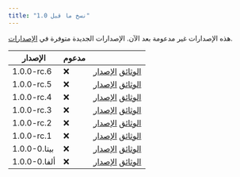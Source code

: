 ```yaml
---
title: "نسخ ما قبل 1.0"
---
```


هذه الإصدارات غير مدعومة بعد الآن. الإصدارات الجديدة متوفرة في [الإصدارات](versions.md).

| الإصدار      | مدعوم |                                                                                                                                                       |
| ------------ | ----- | ----------------------------------------------------------------------------------------------------------------------------------------------------- |
| 1.0.0-rc.6   | :x:   | [الوثائق](https://docs.butterfly.linwood.dev/docs/1.0.0-rc.6/intro) [الإصدار](https://github.com/LinwoodDev/Butterfly/releases/tag/v1.0.0-rc.6)       |
| 1.0.0-rc.5   | :x:   | [الوثائق](https://docs.butterfly.linwood.dev/docs/1.0.0-rc.5/intro) [الإصدار](https://github.com/LinwoodDev/Butterfly/releases/tag/v1.0.0-rc.5)       |
| 1.0.0-rc.4   | :x:   | [الوثائق](https://docs.butterfly.linwood.dev/docs/1.0.0-rc.4/intro) [الإصدار](https://github.com/LinwoodDev/Butterfly/releases/tag/v1.0.0-rc.4)       |
| 1.0.0-rc.3   | :x:   | [الوثائق](https://docs.butterfly.linwood.dev/docs/1.0.0-rc.3/intro) [الإصدار](https://github.com/LinwoodDev/Butterfly/releases/tag/v1.0.0-rc.3)       |
| 1.0.0-rc.2   | :x:   | [الوثائق](https://docs.butterfly.linwood.dev/docs/1.0.0-rc.2/intro) [الإصدار](https://github.com/LinwoodDev/Butterfly/releases/tag/v1.0.0-rc.2)       |
| 1.0.0-rc.1   | :x:   | [الوثائق](https://docs.butterfly.linwood.dev/docs/1.0.0-rc.1/intro) [الإصدار](https://github.com/LinwoodDev/Butterfly/releases/tag/v1.0.0-rc.1)       |
| 1.0.0-بيتا.0 | :x:   | [الوثائق](https://docs.butterfly.linwood.dev/docs/1.0.0-beta.0/intro) [الإصدار](https://github.com/LinwoodDev/Butterfly/releases/tag/v1.0.0-beta.0)   |
| 1.0.0-ألفا.0 | :x:   | [الوثائق](https://docs.butterfly.linwood.dev/docs/1.0.0-alpha.0/intro) [الإصدار](https://github.com/LinwoodDev/Butterfly/releases/tag/v1.0.0-alpha.0) |
